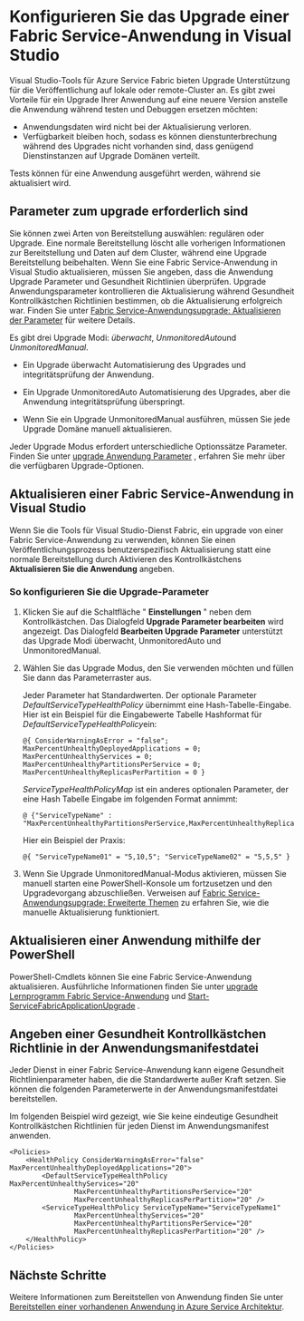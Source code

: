 <properties
   pageTitle="Konfigurieren des Upgrades einer Fabric Service-Anwendung | Microsoft Azure"
   description="Erfahren Sie, wie die Einstellungen für das Upgrade einer Fabric Service-Anwendungs mithilfe von Microsoft Visual Studio konfigurieren."
   services="service-fabric"
   documentationCenter="na"
   authors="cawaMS"
   manager="paulyuk"
   editor="tglee" />
<tags
   ms.service="service-fabric"
   ms.devlang="dotnet"
   ms.topic="article"
   ms.tgt_pltfrm="na"
   ms.workload="multiple"
   ms.date="07/29/2016"
   ms.author="cawa" />

# <a name="configure-the-upgrade-of-a-service-fabric-application-in-visual-studio"></a>Konfigurieren Sie das Upgrade einer Fabric Service-Anwendung in Visual Studio

Visual Studio-Tools für Azure Service Fabric bieten Upgrade Unterstützung für die Veröffentlichung auf lokale oder remote-Cluster an. Es gibt zwei Vorteile für ein Upgrade Ihrer Anwendung auf eine neuere Version anstelle die Anwendung während testen und Debuggen ersetzen möchten:

- Anwendungsdaten wird nicht bei der Aktualisierung verloren.
- Verfügbarkeit bleiben hoch, sodass es können dienstunterbrechung während des Upgrades nicht vorhanden sind, dass genügend Dienstinstanzen auf Upgrade Domänen verteilt.

Tests können für eine Anwendung ausgeführt werden, während sie aktualisiert wird.

## <a name="parameters-needed-to-upgrade"></a>Parameter zum upgrade erforderlich sind

Sie können zwei Arten von Bereitstellung auswählen: regulären oder Upgrade. Eine normale Bereitstellung löscht alle vorherigen Informationen zur Bereitstellung und Daten auf dem Cluster, während eine Upgrade Bereitstellung beibehalten. Wenn Sie eine Fabric Service-Anwendung in Visual Studio aktualisieren, müssen Sie angeben, dass die Anwendung Upgrade Parameter und Gesundheit Richtlinien überprüfen. Upgrade Anwendungsparameter kontrollieren die Aktualisierung während Gesundheit Kontrollkästchen Richtlinien bestimmen, ob die Aktualisierung erfolgreich war. Finden Sie unter [Fabric Service-Anwendungsupgrade: Aktualisieren der Parameter](service-fabric-application-upgrade-parameters.md) für weitere Details.

Es gibt drei Upgrade Modi: *überwacht*, *UnmonitoredAuto*und *UnmonitoredManual*.

  - Ein Upgrade überwacht Automatisierung des Upgrades und integritätsprüfung der Anwendung.

  - Ein Upgrade UnmonitoredAuto Automatisierung des Upgrades, aber die Anwendung integritätsprüfung überspringt.

  - Wenn Sie ein Upgrade UnmonitoredManual ausführen, müssen Sie jede Upgrade Domäne manuell aktualisieren.

Jeder Upgrade Modus erfordert unterschiedliche Optionssätze Parameter. Finden Sie unter [upgrade Anwendung Parameter](service-fabric-application-upgrade-parameters.md) , erfahren Sie mehr über die verfügbaren Upgrade-Optionen.

## <a name="upgrade-a-service-fabric-application-in-visual-studio"></a>Aktualisieren einer Fabric Service-Anwendung in Visual Studio

Wenn Sie die Tools für Visual Studio-Dienst Fabric, ein upgrade von einer Fabric Service-Anwendung zu verwenden, können Sie einen Veröffentlichungsprozess benutzerspezifisch Aktualisierung statt eine normale Bereitstellung durch Aktivieren des Kontrollkästchens **Aktualisieren Sie die Anwendung** angeben.

### <a name="to-configure-the-upgrade-parameters"></a>So konfigurieren Sie die Upgrade-Parameter

1. Klicken Sie auf die Schaltfläche " **Einstellungen** " neben dem Kontrollkästchen. Das Dialogfeld **Upgrade Parameter bearbeiten** wird angezeigt. Das Dialogfeld **Bearbeiten Upgrade Parameter** unterstützt das Upgrade Modi überwacht, UnmonitoredAuto und UnmonitoredManual.

2. Wählen Sie das Upgrade Modus, den Sie verwenden möchten und füllen Sie dann das Parameterraster aus.

    Jeder Parameter hat Standardwerten. Der optionale Parameter *DefaultServiceTypeHealthPolicy* übernimmt eine Hash-Tabelle-Eingabe. Hier ist ein Beispiel für die Eingabewerte Tabelle Hashformat für *DefaultServiceTypeHealthPolicy*ein:

    ```
    @{ ConsiderWarningAsError = "false"; MaxPercentUnhealthyDeployedApplications = 0; MaxPercentUnhealthyServices = 0; MaxPercentUnhealthyPartitionsPerService = 0; MaxPercentUnhealthyReplicasPerPartition = 0 }
    ```

    *ServiceTypeHealthPolicyMap* ist ein anderes optionalen Parameter, der eine Hash Tabelle Eingabe im folgenden Format annimmt:

    ```    
    @ {"ServiceTypeName" : "MaxPercentUnhealthyPartitionsPerService,MaxPercentUnhealthyReplicasPerPartition,MaxPercentUnhealthyServices"}
    ```

    Hier ein Beispiel der Praxis:

    ```
    @{ "ServiceTypeName01" = "5,10,5"; "ServiceTypeName02" = "5,5,5" }
    ```

3. Wenn Sie Upgrade UnmonitoredManual-Modus aktivieren, müssen Sie manuell starten eine PowerShell-Konsole um fortzusetzen und den Upgradevorgang abzuschließen. Verweisen auf [Fabric Service-Anwendungsupgrade: Erweiterte Themen](service-fabric-application-upgrade-advanced.md) zu erfahren Sie, wie die manuelle Aktualisierung funktioniert.

## <a name="upgrade-an-application-by-using-powershell"></a>Aktualisieren einer Anwendung mithilfe der PowerShell

PowerShell-Cmdlets können Sie eine Fabric Service-Anwendung aktualisieren. Ausführliche Informationen finden Sie unter [upgrade Lernprogramm Fabric Service-Anwendung](service-fabric-application-upgrade-tutorial.md) und [Start-ServiceFabricApplicationUpgrade](https://msdn.microsoft.com/library/mt125975.aspx) .

## <a name="specify-a-health-check-policy-in-the-application-manifest-file"></a>Angeben einer Gesundheit Kontrollkästchen Richtlinie in der Anwendungsmanifestdatei

Jeder Dienst in einer Fabric Service-Anwendung kann eigene Gesundheit Richtlinienparameter haben, die die Standardwerte außer Kraft setzen. Sie können die folgenden Parameterwerte in der Anwendungsmanifestdatei bereitstellen.

Im folgenden Beispiel wird gezeigt, wie Sie keine eindeutige Gesundheit Kontrollkästchen Richtlinien für jeden Dienst im Anwendungsmanifest anwenden.

```
<Policies>
    <HealthPolicy ConsiderWarningAsError="false" MaxPercentUnhealthyDeployedApplications="20">
        <DefaultServiceTypeHealthPolicy MaxPercentUnhealthyServices="20"               
                MaxPercentUnhealthyPartitionsPerService="20"
                MaxPercentUnhealthyReplicasPerPartition="20" />
        <ServiceTypeHealthPolicy ServiceTypeName="ServiceTypeName1"
                MaxPercentUnhealthyServices="20"
                MaxPercentUnhealthyPartitionsPerService="20"
                MaxPercentUnhealthyReplicasPerPartition="20" />      
    </HealthPolicy>
</Policies>
```
## <a name="next-steps"></a>Nächste Schritte
Weitere Informationen zum Bereitstellen von Anwendung finden Sie unter [Bereitstellen einer vorhandenen Anwendung in Azure Service Architektur](service-fabric-deploy-existing-app.md).

